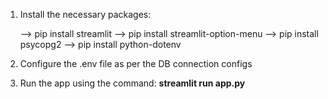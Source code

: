 1. Install the necessary packages:
   
   --> pip install streamlit
   --> pip install streamlit-option-menu
   --> pip install psycopg2
   --> pip install python-dotenv

3. Configure the .env file as per the DB connection configs

4. Run the app using the command: **streamlit run app.py**
